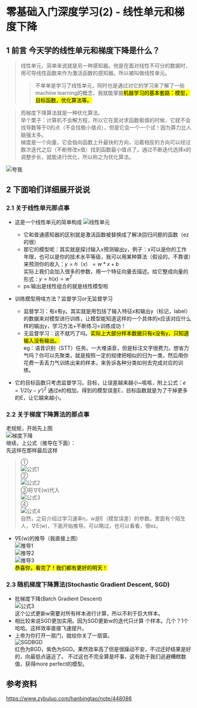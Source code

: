 # 零基础入门深度学习(2) - 线性单元和梯度下降
## 1 前言 今天学的线性单元和梯度下降是什么？
>线性单元，简单来说就是另一种感知器。他是在面对线性不可分的数据时，用可导线性函数来作为激活函数的感知器。所以被叫做线性单元。  
>>不单单是学习了线性单元，同时也是通过对它的学习来了解了一些machine learning的概念，我就能掌握<mark>机器学习的基本套路：模型，目标函数，优化算法等。</mark>   

>而梯度下降算法就是一种优化算法。  
举个栗子：计算机不会解方程，所以它在面对求函数极值的时候，它就不会找导数等于0的点（不会找极小值点），但是它会一个一个试！因为算力比人脑强太多。  
梯度是一个向量，它会指向函数上升最快的方向，沿着相反的方向可以经过数次迭代之后（不断修改x值）找到函数最小值点了。通过不断迭代选择x的调整步长，就能进行优化，所以称之为优化算法。

![夸我](https://img-blog.csdnimg.cn/7992b00fab7c4c10b0037f94bad71f7b.jpeg#pic_center)
## 2 下面咱们详细展开说说
### 2.1 关于线性单元那点事  

- 这是一个线性单元的简单构成
![线性单元](https://img-blog.csdnimg.cn/9bf6874618094c258d3511bbbcc52cad.jpeg#pic_center)
    - 它和普通感知器的区别就是激活函数被替换成了解决回归问题的函数（ez的很）
    - 那它的模型呢：其实就是探讨输入x预测输出y，例子：x可以是你的工作年限，也可以是你的技术水平等级，我可以用某种算法（假设的，不靠谱）来预测你的收入：$y=h（x）=w*x+b$  
    实际上我们会加入很多的参数，用一个特征向量去描述。给它整成向量的形式：$y=h(x)=w^T$
    - ps:输出是线性组合的就是线性模型啦

- 训练模型用啥方法？监督学习or无监督学习
    - 监督学习：有x有y。其实就是用包括了输入特征x和输出y（标记，label）的数据来对模型进行训练，让模型能知道这样的一个具体的x应该对应什么样的输出y，学习方法+不断练习=训练成功！
    - 无监督学习：这不就巧了吗。<mark>实际上大部分样本数据只有x没有y，只知道输入没有输出。</mark>   
    eg：语音识别（STT）任务。一大堆语音，但是标注文字很费力。想省力气吗？你可以先聚类，就是按照一定的规律把相似的归为一类，然后用你花费一丢丢力气训练出来的样本，来告诉各种分类如何去完成对应的训练。

- 它的目标函数只考虑监督学习。目标，让误差越来越小~咳咳，附上公式：$e=1/2(y-y')^2$
通过e的相加，得到的模型误差E，目标函数就是为了干掉更多的E，让它越来越小。

### 2.2 关于梯度下降算法的那点事

老规矩，开局先上图  
![梯度下降](https://img-blog.csdnimg.cn/81d958445d7a4b988c757c9aecd025d2.jpeg#pic_center)  
继续，上公式（推导在下面）：  
先这样在那样最后这样
>①  
![公式1](https://img-blog.csdnimg.cn/3a41ea7f690040c2a7aff07f354622c1.jpeg#pic_center)   
②  
![公式2](https://img-blog.csdnimg.cn/10ad996282dc4286bdebc171d06b69ee.jpeg#pic_center)   
③将∇E(w)代入  
 ![公式3](https://img-blog.csdnimg.cn/e1d94b0a4f5d4113b1f4b699bc98aa32.jpeg#pic_center)     
④  
![公式4](https://img-blog.csdnimg.cn/976e878d05bc4ce1b16a33cc1e29f24c.jpeg#pic_center)  
自然，之前介绍过学习速率η，w是E（模型误差）的参数。里面有个陌生人，∇E(w)，下面开始推导。可以略过，也可以看看，很ez。  
- ∇E(w)的推导（我直接上图）  
![推导1](https://img-blog.csdnimg.cn/931d74ee6a644ef29bee911a8f9d8685.jpeg#pic_center)   
![推导2](https://img-blog.csdnimg.cn/a862f6f754874605be0c97e90fb1afe1.jpeg#pic_center)   
![推导3](https://img-blog.csdnimg.cn/67467bf3e54f47acaa5d0163944aad44.jpeg#pic_center)   
<mark>恭喜你，看完了！我们都有更好的明天！</mark>  

### 2.3 随机梯度下降算法(Stochastic Gradient Descent, SGD)
- 批梯度下降(Batch Gradient Descent)  
![公式3](https://img-blog.csdnimg.cn/e1d94b0a4f5d4113b1f4b699bc98aa32.jpeg#pic_center)    
这个公式更新w需要对所有样本进行计算，所以不利于巨大样本。
- 相比较来说SGD更加实用。因为SGD更新w的迭代只计算 个样本。几个？1个哈哈。这样效率直接飞速提升。
- 上帝为你打开一扇门，就给你关了一扇窗。  
![SGDBGD](https://img-blog.csdnimg.cn/7bb26a9e5a274fba99cb19f67adb059e.jpeg#pic_center)   
红色为BGD，紫色为SGD。果然效率高了但是很躁动不安，不过还好结果是好的，向最低点逼近了。
不过这也不完全算是坏事，这有助于我们逃避糟糕数值，获得more perfect的模型。

## 参考资料 
https://www.zybuluo.com/hanbingtao/note/448086
